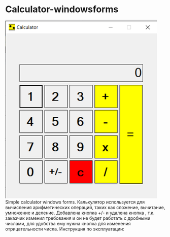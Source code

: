 # Calculator-windowsforms

<img src = "https://raw.githubusercontent.com/Zusith/Calculator-windowsforms/master/Cal.png" alt = "https://raw.githubusercontent.com/Zusith/Calculator-windowsforms/master/Cal.png">
Simple calculator windows forms.
Калькулятор используется для вычисления арифметических операций, таких как сложение, вычитание, умножение и деление. Добавлена кнопка +/- и удалена кнопка , т.к. заказчик изменил требования и он не будет работать с дробными числами, для удобства ему нужна кнопка для изменения отрицательности числа.
Инструкция по эксплуатации:

